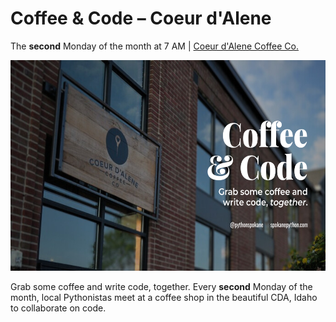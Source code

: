 # Coffee & Code –⁠ Coeur d'Alene

The **second** Monday of the month at 7 AM | [Coeur d'Alene Coffee Co.](https://cdacoffeecompany.com/)

<img src="/img/coffee-and-code-cda.png" width="600" height="337.5">

Grab some coffee and write code, together. Every **second** Monday of the month, local Pythonistas meet at a coffee shop in the beautiful CDA, Idaho to collaborate on code.
